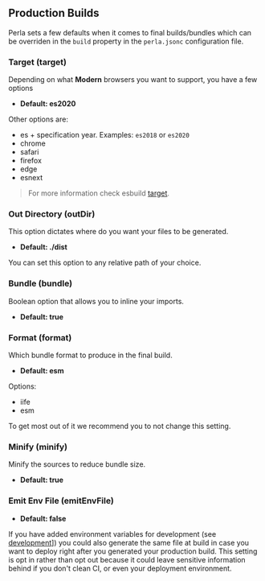 [target]: https://esbuild.github.io/api/#target
[development]: /#/docs/features/development?id=environment-variable-support

## Production Builds

Perla sets a few defaults when it comes to final builds/bundles which can be overriden in the `build` property in the `perla.jsonc` configuration file.

### Target (target)

Depending on what **Modern** browsers you want to support, you have a few options

- **Default: es2020**

Other options are:

- es + specification year. Examples: `es2018` or `es2020`
- chrome
- safari
- firefox
- edge
- esnext

> For more information check esbuild [target].

### Out Directory (outDir)

This option dictates where do you want your files to be generated.

- **Default: ./dist**

You can set this option to any relative path of your choice.

### Bundle (bundle)

Boolean option that allows you to inline your imports.

- **Default: true**

### Format (format)

Which bundle format to produce in the final build.

- **Default: esm**

Options:

- iife
- esm

To get most out of it we recommend you to not change this setting.

### Minify (minify)

Minify the sources to reduce bundle size.

- **Default: true**

### Emit Env File (emitEnvFile)

- **Default: false**

If you have added environment variables for development (see [development]]) you could also generate the same file at build in case you want to deploy right after you generated your production build. This setting is opt in rather than opt out because it could leave sensitive information behind if you don't clean CI, or even your deployment environment.

